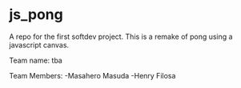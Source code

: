 # js_pong
A repo for the first softdev project. This is a remake of pong using a javascript canvas.

Team name: tba

Team Members:
  -Masahero Masuda
  -Henry Filosa

